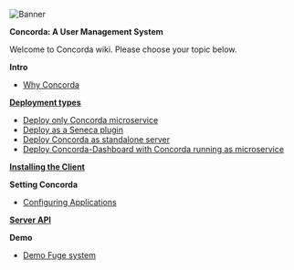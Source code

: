![Banner][]

**Concorda: A User Management System**

Welcome to Concorda wiki. Please choose your topic below.

**Intro**

 - [Why Concorda](./doc/why-concorda.md)

**[Deployment types](./doc/deployment-types.md)**

 - [Deploy only Concorda microservice](./doc/deploy-microservice.md)
 - [Deploy as a Seneca plugin](./doc/deploy-plugin.md)
 - [Deploy Concorda as standalone server](./doc/deploy-monolith.md)
 - [Deploy Concorda-Dashboard with Concorda running as microservice](./doc/deploy-dashboard-and-microservice.md)

**[Installing the Client](./doc/install-client.md)**

**Setting Concorda**

 - [Configuring Applications](./doc/configuring-clients.md)

**[Server API](./doc/server-api.md)**

**Demo**

 - [Demo Fuge system](./doc/demo-fuge.md)


[Banner]: https://raw.githubusercontent.com/concorda/concorda-dashboard/master/public/client/assets/img/logo-concorda-banner.png
